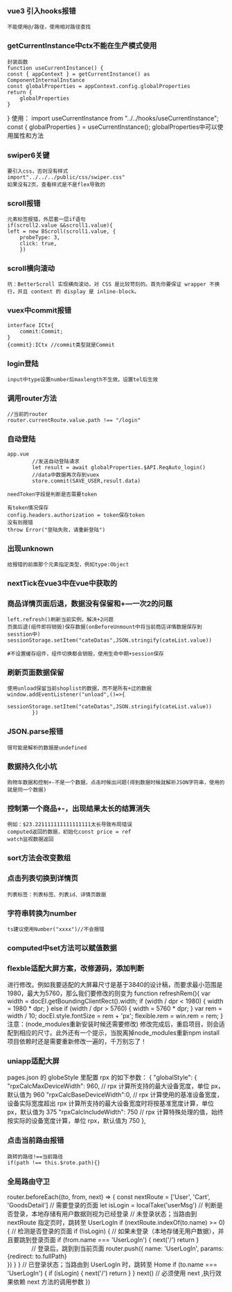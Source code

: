 ### vue3 引入hooks报错
    不能使用@/路径，使用相对路径查找

### getCurrentInstance中ctx不能在生产模式使用
    封装函数
    function useCurrentInstance() {
    const { appContext } = getCurrentInstance() as ComponentInternalInstance
    const globalProperties = appContext.config.globalProperties
    return {
        globalProperties
    }
}
    使用：
    import useCurrentInstance from "../../hooks/useCurrentInstance";
    const { globalProperties } = useCurrentInstance();
    globalProperties中可以使用属性和方法


### swiper6关键
    要引入css，否则没有样式
    import"../../../public/css/swiper.css"
    如果没有2页，查看样式是不是flex导致的

### scroll报错
    元素标签报错，外层套一层if语句
    if(scroll2.value &&scroll1.value){
    left = new BScroll(scroll1.value, {
        probeType: 3,
        click: true,   
        })
### scroll横向滚动
    坑：BetterScroll 实现横向滚动，对 CSS 是比较苛刻的。首先你要保证 wrapper 不换行，并且 content 的 display 是 inline-block。

### vuex中commit报错
    interface ICtx{
        commit:Commit;
    }
    {commit}:ICtx //commit类型就是Commit
### login登陆
    input中type设置number后maxlength不生效，设置tel后生效


### 调用router方法
    //当前的router
    router.currentRoute.value.path !== "/login"

### 自动登陆
    app.vue
            //发送自动登陆请求
            let result = await globalProperties.$API.ReqAuto_login()
            //data中数据再次存到vuex
            store.commit(SAVE_USER,result.data)

    needToken字段是判断是否需要token      

    有token情况保存
    config.headers.authorization = token保存token
    没有则报错
    throw Error("登陆失败，请重新登陆")

### 出现unknown
    给报错的前面那个元素指定类型，例如type:Object  
### nextTick在vue3中在vue中获取的
    
### 商品详情页面后退，数据没有保留和+—一次2的问题
    left.refresh()刷新当前实例，解决+2问题
    页面后退(组件即将销毁)保存数据(onBeforeUnmount中将当前商店详情数据保存到sesstion中)
    sessionStorage.setItem("cateDatas",JSON.stringify(cateList.value))

    #不设置缓存组件，组件切换都会销毁，使用生命中期+session保存
### 刷新页面数据保留
    使用unload保留当前shoplist的数据，而不是所有+过的数据
    window.addEventListener("unload",()=>{
                 sessionStorage.setItem("cateDatas",JSON.stringify(cateList.value))
            })

### JSON.parse报错
    很可能是解析的数据是undefined    

### 数据持久化小坑
    购物车数据和控制+-不是一个数据，点击时候出问题(得到数据时候就解析JSON字符串，使用的就是同一个数据)

### 控制第一个商品+-，出现结果太长的结算消失
    例如：$23.221111111111111111太长导致布局错误
    computed返回的数据，初始化const price = ref
    watch监视数据返回

### sort方法会改变数组


### 点击列表切换到详情页
    列表标签：列表标签、列表id、详情页数据

### 字符串转换为number
    ts建议使用Number("xxxx")//不会报错   

### computed中set方法可以赋值数据 


### flexble适配大屏方案，改修源码，添加判断
进行修改。例如我要适配的大屏幕尺寸是基于3840的设计稿，而要求最小范围是1980，最大为5760，那么我们要修改的则变为
function refreshRem(){
    var width = docEl.getBoundingClientRect().width;
    if (width / dpr < 1980) {
        width = 1980 * dpr;
    } else if (width / dpr > 5760) {
        width = 5760 * dpr;
    }
    var rem = width / 10;
    docEl.style.fontSize = rem + 'px';
    flexible.rem = win.rem = rem;
}
注意：(node_modules重新安装时候还需要修改)
修改完成后，重启项目，则会适配到相应的尺寸。此外还有一个提示，当脱离掉node_modules重新npm install项目依赖时还是需要重新修改一遍的，千万别忘了！


### uniapp适配大屏
 pages.json 的 globeStyle 里配置 rpx 的如下参数：
{
  "globalStyle": {
    "rpxCalcMaxDeviceWidth": 960, // rpx 计算所支持的最大设备宽度，单位 px，默认值为 960
    "rpxCalcBaseDeviceWidth":0, // rpx 计算使用的基准设备宽度，设备实际宽度超出 rpx 计算所支持的最大设备宽度时将按基准宽度计算，单位 px，默认值为 375
    "rpxCalcIncludeWidth": 750 // rpx 计算特殊处理的值，始终按实际的设备宽度计算，单位 rpx，默认值为 750
  },

### 点击当前路由报错
    跳转的路径!==当前路径
    if(path !== this.$rote.path){}

###  全局路由守卫
router.beforeEach((to, from, next) => {
  const nextRoute = ['User', 'Cart', 'GoodsDetail'] // 需要登录的页面
  let isLogin = localTake('userMsg')  // 判断是否登录，本地存储有用户数据则视为已经登录
  // 未登录状态；当路由到 nextRoute 指定页时，跳转至 UserLogIn
  if (nextRoute.indexOf(to.name) >= 0) { // 检测是否登录的页面
    if (!isLogin) { // 如果未登录（本地存储无用户数据），并且要跳到登录页面
      if (from.name === 'UserLogIn') {
        next('/')
        return
      }
　　　　// 登录后，跳到到当前页面
      router.push({
        name: 'UserLogIn',
        params: {redirect: to.fullPath}  
      })
    }
  }
  // 已登录状态；当路由到 UserLogIn 时，跳转至 Home
  if (to.name === 'UserLogIn') {
    if (isLogin) {
      next('/')
      return
    }
  }
  next() // 必须使用 next ,执行效果依赖 next 方法的调用参数
})